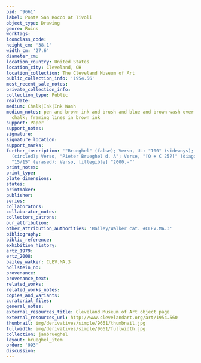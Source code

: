 ```yaml
---
pid: '9661'
label: Ponte San Rocco at Tivoli
object_type: Drawing
genre: Ruins
worktags:
iconclass_code:
height_cm: '38.1'
width_cm: '27.6'
diameter_cm:
location_country: United States
location_city: Cleveland, OH
location_collection: The Cleveland Museum of Art
public_collection_info: '1954.56'
most_recent_sale_notes:
private_collection_info:
collection_type: Public
realdate:
medium: Chalk|Ink|Ink Wash
medium_notes: pen and brown ink and brush and blue and brown wash over traces of black
  chalk; framing lines in brown ink
support: Paper
support_notes:
signature:
signature_location:
support_marks:
further_inscription: '"Brueghel" (false); Verso, UL: "100" (sideways); Verso, "13"
  (circled); Verso, "Pieter Brueghel d. Ä"; Verse, "[O + C 25?]" (diagonally); Verso,
  "15/15" (erased); Verso, [illegible] "2000.-"'
print_notes:
print_type:
plate_dimensions:
states:
printmaker:
publisher:
series:
collaborators:
collaborator_notes:
collectors_patrons:
our_attribution:
other_attribution_authorities: 'Bailey/Walker cat. #CLEV.MA.3'
bibliography:
biblio_reference:
exhibition_history:
ertz_1979:
ertz_2008:
bailey_walker: CLEV.MA.3
hollstein_no:
provenance:
provenance_text:
related_works:
related_works_notes:
copies_and_variants:
curatorial_files:
general_notes:
external_resources_title: Cleveland Museum of Art object page
external_resources_url: http://www.clevelandart.org/art/1954.560
thumbnail: img/derivatives/simple/9661/thumbnail.jpg
fullwidth: img/derivatives/simple/9661/fullwidth.jpg
collection: janbrueghel
layout: brueghel_item
order: '993'
discussion:
---
```

